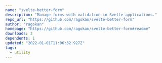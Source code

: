 ```yaml
---
name: "svelte-better-form"
description: "Manage forms with validation in Svelte applications."
repo_url: "https://github.com/ragokan/svelte-better-form"
author: "ragokan"
homepage: "https://github.com/ragokan/svelte-better-form#readme"
downloads: 3
dependents: 1
updated: "2022-01-01T11:06:32.927Z"
tags: 
  - utility
---
```

